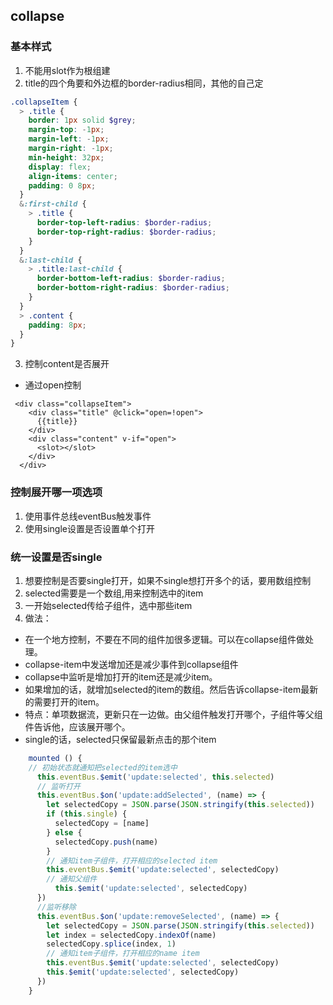## collapse
### 基本样式
1. 不能用slot作为根组建
2. title的四个角要和外边框的border-radius相同，其他的自己定
```scss
.collapseItem {
  > .title {
    border: 1px solid $grey;
    margin-top: -1px;
    margin-left: -1px;
    margin-right: -1px;
    min-height: 32px;
    display: flex;
    align-items: center;
    padding: 0 8px;
  }
  &:first-child {
    > .title {
      border-top-left-radius: $border-radius;
      border-top-right-radius: $border-radius;
    }
  }
  &:last-child {
    > .title:last-child {
      border-bottom-left-radius: $border-radius;
      border-bottom-right-radius: $border-radius;
    }
  }
  > .content {
    padding: 8px;
  }
}
```
3. 控制content是否展开
* 通过open控制
```vue
 <div class="collapseItem">
    <div class="title" @click="open=!open">
      {{title}}
    </div>
    <div class="content" v-if="open">
      <slot></slot>
    </div>
  </div>
```
### 控制展开哪一项选项
1. 使用事件总线eventBus触发事件
2. 使用single设置是否设置单个打开
### 统一设置是否single
1. 想要控制是否要single打开，如果不single想打开多个的话，要用数组控制
2. selected需要是一个数组,用来控制选中的item
3. 一开始selected传给子组件，选中那些item
4. 做法：
* 在一个地方控制，不要在不同的组件加很多逻辑。可以在collapse组件做处理。
* collapse-item中发送增加还是减少事件到collapse组件
* collapse中监听是增加打开的item还是减少item。
* 如果增加的话，就增加selected的item的数组。然后告诉collapse-item最新的需要打开的item。
* 特点：单项数据流，更新只在一边做。由父组件触发打开哪个，子组件等父组件告诉他，应该展开哪个。
* single的话，selected只保留最新点击的那个item
```js 
    mounted () {
    // 初始状态就通知把selected的item选中
      this.eventBus.$emit('update:selected', this.selected)
      // 监听打开
      this.eventBus.$on('update:addSelected', (name) => {
        let selectedCopy = JSON.parse(JSON.stringify(this.selected))
        if (this.single) {
          selectedCopy = [name]
        } else {
          selectedCopy.push(name)
        }
        // 通知item子组件，打开相应的selected item
        this.eventBus.$emit('update:selected', selectedCopy)
        // 通知父组件
          this.$emit('update:selected', selectedCopy)
      })
      //监听移除
      this.eventBus.$on('update:removeSelected', (name) => {
        let selectedCopy = JSON.parse(JSON.stringify(this.selected))
        let index = selectedCopy.indexOf(name)
        selectedCopy.splice(index, 1)
        // 通知item子组件，打开相应的name item
        this.eventBus.$emit('update:selected', selectedCopy)
        this.$emit('update:selected', selectedCopy)
      })
    }
```
